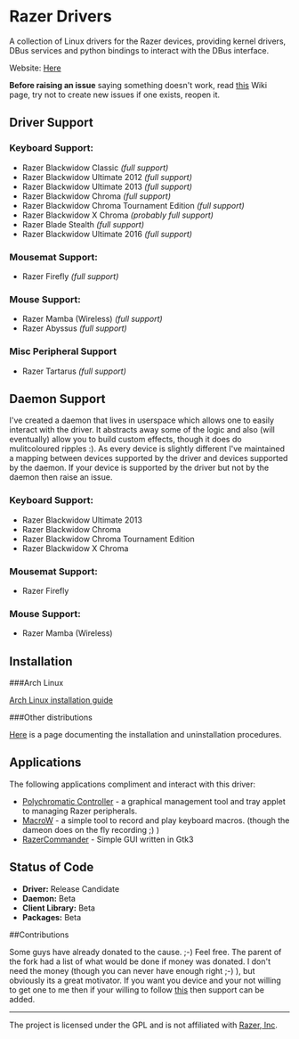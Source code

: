 # Razer Drivers

A collection of Linux drivers for the Razer devices, providing kernel drivers, DBus services and python bindings to interact with the DBus interface.

Website: [Here](http://pez2001.github.io/razer_chroma_drivers/)

**Before raising an issue** saying something doesn't work, read [this](https://github.com/pez2001/razer_chroma_drivers/wiki/Troubleshooting) Wiki page, try not to create new issues if one exists, reopen it.

## Driver Support
### Keyboard Support:
 * Razer Blackwidow Classic *(full support)*
 * Razer Blackwidow Ultimate 2012 *(full support)*
 * Razer Blackwidow Ultimate 2013 *(full support)*
 * Razer Blackwidow Chroma *(full support)*
 * Razer Blackwidow Chroma Tournament Edition *(full support)*
 * Razer Blackwidow X Chroma *(probably full support)*
 * Razer Blade Stealth *(full support)*
 * Razer Blackwidow Ultimate 2016 *(full support)*

### Mousemat Support:
 * Razer Firefly *(full support)*

### Mouse Support:
 * Razer Mamba (Wireless) *(full support)*
 * Razer Abyssus *(full support)*

### Misc Peripheral Support
 * Razer Tartarus *(full support)*

## Daemon Support
I've created a daemon that lives in userspace which allows one to easily interact with the driver. It abstracts away some of the logic and also (will eventually) allow you to build
custom effects, though it does do mulitcoloured ripples :). As every device is slightly different I've maintained a mapping between devices supported by the driver and devices supported
by the daemon. If your device is supported by the driver but not by the daemon then raise an issue.

### Keyboard Support:
 * Razer Blackwidow Ultimate 2013
 * Razer Blackwidow Chroma
 * Razer Blackwidow Chroma Tournament Edition
 * Razer Blackwidow X Chroma

### Mousemat Support:
 * Razer Firefly

### Mouse Support:
 * Razer Mamba (Wireless)

## Installation

###Arch Linux

[Arch Linux installation guide](https://github.com/terrycain/razer_drivers/blob/master/package_for_arch/README.md) 

###Other distributions

[Here](https://github.com/pez2001/razer_chroma_drivers/wiki/Installation) is a page documenting the installation and uninstallation procedures.

## Applications

The following applications compliment and interact with this driver:

* [Polychromatic Controller](https://github.com/lah7/polychromatic-controller) - a graphical management tool and tray applet to managing Razer peripherals.
* [MacroW](https://github.com/igorbb/MacroW) - a simple tool to record and play keyboard macros. (though the dameon does on the fly recording ;) )
* [RazerCommander](https://github.com/GabMus/razerCommander) - Simple GUI written in Gtk3

## Status of Code

 - **Driver:** Release Candidate
 - **Daemon:** Beta
 - **Client Library:** Beta
 - **Packages:** Beta

##Contributions

Some guys have already donated to the cause. ;-) Feel free.
The parent of the fork had a list of what would be done if money was donated. I don't need the money (though you can never have enough right ;-) ), but obviously its a great motivator.
If you want you device and your not willing to get one to me then if your willing to follow [this](https://github.com/pez2001/razer_chroma_drivers/wiki/Reverse-Engineering-USB-Protocol) then support can be added.

---

The project is licensed under the GPL and is not affiliated with [Razer, Inc](http://www.razerzone.com/).
